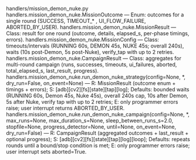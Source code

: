 handlers/mission_demon_nuke.py
handlers.mission_demon_nuke.MissionOutcome — Enum: outcomes for a single round (SUCCESS, TIMEOUT_* , UI_FLOW_FAILURE, ABORTED_BY_USER).
handlers.mission_demon_nuke.MissionResult — Class: result for one round (outcome, details, elapsed_s, per-phase timings, errors).
handlers.mission_demon_nuke.MissionConfig — Class: timeouts/intervals (RUNNING 60s, DEMON 45s, NUKE 45s; overall 240s), waits (10s post-Demon, 5s post-Nuke), verify_tap with up to 2 retries.
handlers.mission_demon_nuke.CampaignResult — Class: aggregates for multi-round campaign (runs, successes, timeouts, ui_failures, aborted, total_elapsed_s, last_result, progress).
handlers.mission_demon_nuke.run_demon_nuke_strategy(config=None, *, dry_run=False, on_event=None) — R: MissionResult (outcome enum + timings + errors); S: [adb][cv2][fs][state][tap][log]; Defaults: bounded waits (RUNNING 60s, Demon 45s, Nuke 45s), overall 240s cap, 10s after Demon, 5s after Nuke, verify tap with up to 2 retries; E: only programmer errors raise; user interrupt returns ABORTED_BY_USER.
handlers.mission_demon_nuke.run_demon_nuke_campaign(config=None, *, max_runs=None, max_duration_s=None, sleep_between_runs_s=2.0, stopfile=None, progress_detector=None, until=None, on_event=None, dry_run=False) — R: CampaignResult (aggregated outcomes + last_result + optional progress); S: [adb][cv2][fs][state][tap][log][loop]; Defaults: repeats rounds until a bound/stop condition is met; E: only programmer errors raise; user interrupt sets aborted=True.
